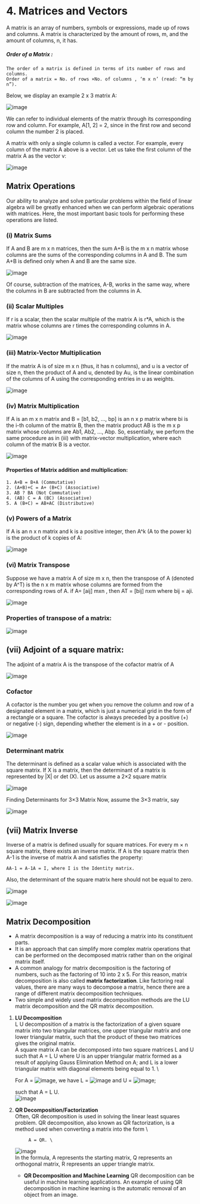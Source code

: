 # 4. Matrices and Vectors
A matrix is an array of numbers, symbols or expressions, made up of rows and columns. A matrix is characterized by the amount of rows, m, and the amount of columns, n, it has. 

  ##### Order of a Matrix : 
    The order of a matrix is defined in terms of its number of rows and columns. 
    Order of a matrix = No. of rows ×No. of columns , ‘m x n’ (read: “m by n”).
    
Below, we display an example 2 x 3 matrix A:

![image](https://user-images.githubusercontent.com/58425689/105944955-66b8b100-608c-11eb-99c2-912b75178365.png)

We can refer to individual elements of the matrix through its corresponding row and column. For example, A[1, 2] = 2, since in the first row and second column the number 2 is placed.

A matrix with only a single column is called a vector. For example, every column of the matrix A above is a vector. Let us take the first column of the matrix A as the vector v:

 ![image](https://user-images.githubusercontent.com/58425689/105944944-63252a00-608c-11eb-994d-be12076c5dfe.png)

## Matrix Operations
Our ability to analyze and solve particular problems within the field of linear algebra will be greatly enhanced when we can perform algebraic operations with matrices. Here, the most important basic tools for performing these operations are listed.

### (i) Matrix Sums
If A and B are m x n matrices, then the sum A+B is the m x n matrix whose columns are the sums of the corresponding columns in A and B. The sum A+B is defined only when A and B are the same size.

![image](https://user-images.githubusercontent.com/58425689/105945053-a1224e00-608c-11eb-84e9-0c7ce5ddfc49.png)

Of course, subtraction of the matrices, A-B, works in the same way, where the columns in B are subtracted from the columns in A.

### (ii) Scalar Multiples
If r is a scalar, then the scalar multiple of the matrix A is r*A, which is the matrix whose columns are r times the corresponding columns in A.

![image](https://user-images.githubusercontent.com/58425689/105945063-a4b5d500-608c-11eb-92ee-d1ad76196287.png)

### (iii) Matrix-Vector Multiplication
If the matrix A is of size m x n (thus, it has n columns), and u is a vector of size n, then the product of A and u, denoted by Au, is the linear combination of the columns of A using the corresponding entries in u as weights.

![image](https://user-images.githubusercontent.com/58425689/105945072-a8495c00-608c-11eb-9fe7-a17b69f78e6d.png)

### (iv) Matrix Multiplication
If A is an m x n matrix and B = [b1, b2, …, bp] is an n x p matrix where bi is the i-th column of the matrix B, then the matrix product AB is the m x p matrix whose columns are Ab1, Ab2, …, Abp. So, essentially, we perform the same procedure as in (iii) with matrix-vector multiplication, where each column of the matrix B is a vector.

![image](https://user-images.githubusercontent.com/58425689/105945077-ab444c80-608c-11eb-89ae-c2fe7c201c4e.png)

#### Properties of Matrix addition and multiplication: 
    1. A+B = B+A (Commutative)
    2. (A+B)+C = A+ (B+C) (Associative)
    3. AB ? BA (Not Commutative)
    4. (AB) C = A (BC) (Associative)
    5. A (B+C) = AB+AC (Distributive)

### (v) Powers of a Matrix
If A is an n x n matrix and k is a positive integer, then A^k (A to the power k) is the product of k copies of A:

![image](https://user-images.githubusercontent.com/58425689/105945086-aed7d380-608c-11eb-917c-843962719703.png)

### (vi) Matrix Transpose
Suppose we have a matrix A of size m x n, then the transpose of A (denoted by A^T) is the n x m matrix whose columns are formed from the corresponding rows of A.
if A= [aij] mxn , then AT = [bij] nxm where bij = aji.

![image](https://user-images.githubusercontent.com/58425689/105945097-b26b5a80-608c-11eb-9858-496fe164f53f.png)

### Properties of transpose of a matrix:

![image](https://user-images.githubusercontent.com/58425689/105945362-41787280-608d-11eb-95ee-3cf7bb560234.png)

## (vii) Adjoint of a square matrix:
The adjoint of a matrix A is the transpose of the cofactor matrix of A

![image](https://user-images.githubusercontent.com/58425689/105945520-88666800-608d-11eb-914a-a8ede1894c9c.png)

### Cofactor
A cofactor is the number you get when you remove the column and row of a designated element in a matrix, which is just a numerical grid in the form of a rectangle or a square. The cofactor is always preceded by a positive (+) or negative (-) sign, depending whether the element is in a + or - position.

![image](https://user-images.githubusercontent.com/58425689/105945553-99af7480-608d-11eb-9289-298d0ebceaf2.png)

### Determinant matrix
The determinant is defined as a scalar value which is associated with the square matrix. If X is a matrix, then the determinant of a matrix is represented by |X| or det (X).
Let us assume a 2×2 square matrix

![image](https://user-images.githubusercontent.com/58425689/105946919-3d018900-6090-11eb-8be9-192c533d0b22.png)

Finding Determinants for 3×3 Matrix
Now, assume the 3×3 matrix, say

![image](https://user-images.githubusercontent.com/58425689/105946929-40951000-6090-11eb-9d1b-1b977f8fbd33.png)

## (vii) Matrix Inverse
Inverse of a matrix is defined usually for square matrices. For every m × n square matrix, there exists an inverse matrix. If A is the square matrix then A-1 is the inverse of matrix A and satisfies the property:

	AA-1 = A-1A = I, where I is the Identity matrix.
Also, the determinant of the square matrix here should not be equal to zero.

![image](https://user-images.githubusercontent.com/58425689/105946938-43900080-6090-11eb-9925-9267a088cb3c.png)

![image](https://user-images.githubusercontent.com/58425689/105946944-45f25a80-6090-11eb-911e-4ca7e0077a54.png)

## Matrix Decomposition
- A matrix decomposition is a way of reducing a matrix into its constituent parts.
- It is an approach that can simplify more complex matrix operations that can be performed on the decomposed matrix rather than on the original matrix itself.
- A common analogy for matrix decomposition is the factoring of numbers, such as the factoring of 10 into 2 x 5. For this reason, matrix decomposition is also called **matrix factorization**. Like factoring real values, there are many ways to decompose a matrix, hence there are a range of different matrix decomposition techniques.
- Two simple and widely used matrix decomposition methods are the LU matrix decomposition and the QR matrix decomposition.
   
1. **LU Decomposition** \
	L U decomposition of a matrix is the factorization of a given square matrix into two triangular matrices, one upper triangular matrix and one lower triangular matrix, such that the product of these two matrices gives the original matrix. \
	A square matrix A can be decomposed into two square matrices L and U such that A = L U where U is an upper triangular matrix formed as a result of applying Gauss Elimination Method on A; and L is a lower triangular matrix with diagonal elements being equal to 1. \
	
	For A = ![image](https://user-images.githubusercontent.com/58425689/106712190-b533f580-6620-11eb-8cf9-76057fc671da.png),  we have L = ![image](https://user-images.githubusercontent.com/58425689/106712226-c1b84e00-6620-11eb-8f6f-68fcbec70c03.png) and U = ![image](https://user-images.githubusercontent.com/58425689/106712239-c54bd500-6620-11eb-9d5a-76fb20d3bc81.png);

	 such that A = L U. \
	 ![image](https://user-images.githubusercontent.com/58425689/107595859-02761f80-6c3e-11eb-9863-66d06a483b00.png)
	 
2. **QR Decomposition/Factorization** \
   Often, QR decomposition is used in solving the linear least squares problem. QR decomposition, also known as QR factorization, is a method used when converting a matrix into the form \
   			
			A = QR. \
   ![image](https://user-images.githubusercontent.com/58425689/107596032-97791880-6c3e-11eb-9987-c00d14e0f230.png) \
   				In the formula, A represents the starting matrix,
				Q represents an orthogonal matrix,
				R represents an upper triangle matrix. 
	
	- **QR Decomposition and Machine Learning**
	QR decomposition can be useful in machine learning applications. An example of using QR decomposition in machine learning is the automatic removal of an object from an image.
